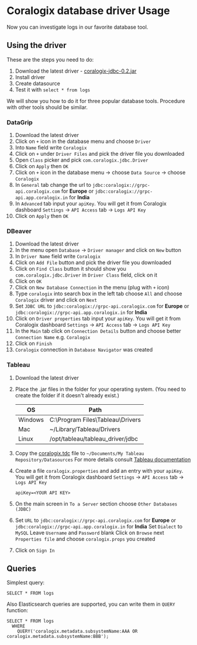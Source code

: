 # Coralogix database driver Usage

Now you can investigate logs in our favorite database tool.

## Using the driver

These are the steps you need to do:

1. Download the latest driver - [coralogix-jdbc-0.2.jar](https://repo1.maven.org/maven2/com/coralogix/coralogix-jdbc/0.2/coralogix-jdbc-0.2.jar)
2. Install driver
3. Create datasource
4. Test it with `select * from logs`

We will show you how to do it for three popular database tools. Procedure with other tools should be similar.

### DataGrip

1. Download the latest driver
2. Click on `+` icon in the database menu and choose `Driver`
3. Into `Name` field write `Coralogix`
4. Click on `+` under `Driver Files` and pick the driver file you downloaded
5. Open `Class` picker and pick `com.coralogix.jdbc.Driver`
6. Click on `Apply` then `OK`
7. Click on `+` icon in the database menu -> choose `Data Source` -> choose `Coralogix`
8. In `General` tab change the url to
   `jdbc:coralogix://grpc-api.coralogix.com` for **Europe** or
   `jdbc:coralogix://grpc-api.app.coralogix.in` for **India**
9. In `Advanced` tab input your `apiKey`. You will get it from Coralogix dashboard
   `Settings` -> `API Access` tab -> `Logs API Key`
10. Click on `Apply` then `OK`

### DBeaver

1. Download the latest driver
2. In the menu open `Database` -> `Driver manager` and click on `New` button
3. In `Driver Name` field write `Coralogix`
4. Click on `Add File` button and pick the driver file you downloaded
5. Click on `Find Class` button it should show you `com.coralogix.jdbc.Driver` in
   `Driver Class` field, click on it
6. Click on `OK`
7. Click on `New Database Connection` in the menu (plug with `+` icon)
8. Type `coralogix` into search box in the left tab choose `All` 
   and choose `Coralogix` driver and click on `Next`
9. Set `JDBC URL` to
   `jdbc:coralogix://grpc-api.coralogix.com` for **Europe** or
   `jdbc:coralogix://grpc-api.app.coralogix.in` for **India**
10. Click on `Driver properties` tab input your `apiKey`. You will get it from Coralogix dashboard
    `Settings` -> `API Access` tab -> `Logs API Key`
11. In the `Main` tab click on `Connection Details` button and choose better `Connection Name` e.g. `Coralogix`
11. Click on `Finish`
12. `Coralogix` connection in `Database Navigator` was created

### Tableau

1. Download the latest driver
2. Place the .jar files in the folder for your operating system. (You need to create the folder if it doesn't already exist.)
   
   | OS      | Path                             |
   | ------- | -------------------------------- |
   | Windows | C:\Program Files\Tableau\Drivers |
   | Mac     | ~/Library/Tableau/Drivers        |
   | Linux   | /opt/tableau/tableau_driver/jdbc |
3. Copy the [coralogix.tdc](coralogix.tdc) file to `~/Documents/My Tableau Repository/Datasources`
   For more details consult [Tableau documentation](https://kb.tableau.com/articles/howto/using-a-tdc-file-with-tableau-server)
4. Create a file `coralogix.properties` and add an entry with your `apiKey`.
   You will get it from Coralogix dashboard `Settings` -> `API Access` tab -> `Logs API Key`
   ```
   apiKey=<YOUR API KEY>
   ```
5. On the main screen in `To a Server` section choose `Other Databases (JDBC)`
6. Set `URL` to
   `jdbc:coralogix://grpc-api.coralogix.com` for **Europe** or
   `jdbc:coralogix://grpc-api.app.coralogix.in` for **India**
   Set `Dialect` to `MySQL`
   Leave `Username` and `Password` blank
   Click on `Browse` next `Properties file` and choose `coralogix.props` you created
7. Click on `Sign In`

## Queries

Simplest query:
```
SELECT * FROM logs
```

Also Elasticsearch queries are supported, you can write them in `QUERY` function:
```
SELECT * FROM logs 
  WHERE
    QUERY('coralogix.metadata.subsystemName:AAA OR coralogix.metadata.subsystemName:BBB');
```